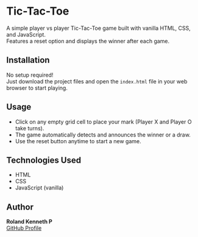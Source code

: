 # Tic-Tac-Toe

A simple player vs player Tic-Tac-Toe game built with vanilla HTML, CSS, and JavaScript.  
Features a reset option and displays the winner after each game.

## Installation

No setup required!  
Just download the project files and open the `index.html` file in your web browser to start playing.

## Usage

- Click on any empty grid cell to place your mark (Player X and Player O take turns).  
- The game automatically detects and announces the winner or a draw.  
- Use the reset button anytime to start a new game.

## Technologies Used

- HTML  
- CSS  
- JavaScript (vanilla)

## Author

**Roland Kenneth P**  
[GitHub Profile](https://github.com/Rolaanddd)
